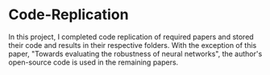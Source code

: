 # Code-Replication
In this project, I completed code replication of required papers and stored their code and results in their respective folders. With the exception of this paper, "Towards evaluating the robustness of neural networks", the author's open-source code is used in the remaining  papers.
